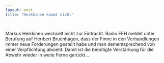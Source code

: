 ```yaml
---
layout: post
title: "Heikkinen kommt nicht"

---
```


Markus Heikkinen wechselt nicht zur Eintracht. Radio FFH meldet unter Berufung auf Heribert Bruchhagen, dass der Finne in den Verhandlungen immer neue Forderungen gestellt habe und man dementsprechend von einer Verpflichtung absieht. Damit ist die benötigte Verstärkung für die Abwehr wieder in weite Ferne gerückt...


